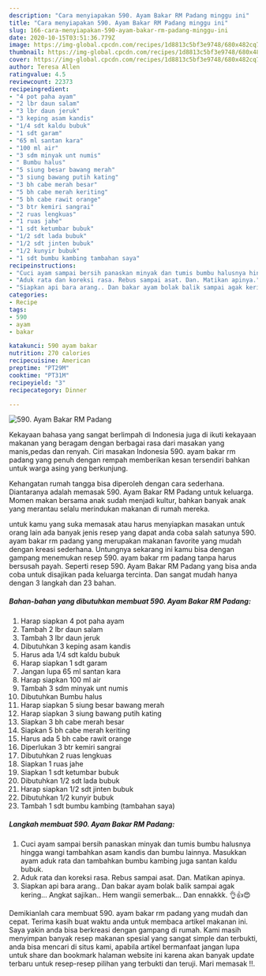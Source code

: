 ```yaml
---
description: "Cara menyiapakan 590. Ayam Bakar RM Padang minggu ini"
title: "Cara menyiapakan 590. Ayam Bakar RM Padang minggu ini"
slug: 166-cara-menyiapakan-590-ayam-bakar-rm-padang-minggu-ini
date: 2020-10-15T03:51:36.779Z
image: https://img-global.cpcdn.com/recipes/1d8813c5bf3e9748/680x482cq70/590-ayam-bakar-rm-padang-foto-resep-utama.jpg
thumbnail: https://img-global.cpcdn.com/recipes/1d8813c5bf3e9748/680x482cq70/590-ayam-bakar-rm-padang-foto-resep-utama.jpg
cover: https://img-global.cpcdn.com/recipes/1d8813c5bf3e9748/680x482cq70/590-ayam-bakar-rm-padang-foto-resep-utama.jpg
author: Teresa Allen
ratingvalue: 4.5
reviewcount: 22373
recipeingredient:
- "4 pot paha ayam"
- "2 lbr daun salam"
- "3 lbr daun jeruk"
- "3 keping asam kandis"
- "1/4 sdt kaldu bubuk"
- "1 sdt garam"
- "65 ml santan kara"
- "100 ml air"
- "3 sdm minyak unt numis"
- " Bumbu halus"
- "5 siung besar bawang merah"
- "3 siung bawang putih kating"
- "3 bh cabe merah besar"
- "5 bh cabe merah keriting"
- "5 bh cabe rawit orange"
- "3 btr kemiri sangrai"
- "2 ruas lengkuas"
- "1 ruas jahe"
- "1 sdt ketumbar bubuk"
- "1/2 sdt lada bubuk"
- "1/2 sdt jinten bubuk"
- "1/2 kunyir bubuk"
- "1 sdt bumbu kambing tambahan saya"
recipeinstructions:
- "Cuci ayam sampai bersih panaskan minyak dan tumis bumbu halusnya hingga wangi tambahkan asam kandis dan bumbu lainnya. Masukkan ayam aduk rata dan tambahkan bumbu kambing juga santan kaldu bubuk."
- "Aduk rata dan koreksi rasa. Rebus sampai asat. Dan. Matikan apinya."
- "Siapkan api bara arang.. Dan bakar ayam bolak balik sampai agak kering... Angkat sajikan.. Hem wangii semerbak... Dan ennakkk. 👌👍😍"
categories:
- Recipe
tags:
- 590
- ayam
- bakar

katakunci: 590 ayam bakar 
nutrition: 270 calories
recipecuisine: American
preptime: "PT29M"
cooktime: "PT31M"
recipeyield: "3"
recipecategory: Dinner

---
```



![590. Ayam Bakar RM Padang](https://img-global.cpcdn.com/recipes/1d8813c5bf3e9748/680x482cq70/590-ayam-bakar-rm-padang-foto-resep-utama.jpg)

Kekayaan bahasa yang sangat berlimpah di Indonesia juga di ikuti kekayaan makanan yang beragam dengan berbagai rasa dari masakan yang manis,pedas dan renyah. Ciri masakan Indonesia 590. ayam bakar rm padang yang penuh dengan rempah memberikan kesan tersendiri bahkan untuk warga asing yang berkunjung.




Kehangatan rumah tangga bisa diperoleh dengan cara sederhana. Diantaranya adalah memasak 590. Ayam Bakar RM Padang untuk keluarga. Momen makan bersama anak sudah menjadi kultur, bahkan banyak anak yang merantau selalu merindukan makanan di rumah mereka.

untuk kamu yang suka memasak atau harus menyiapkan masakan untuk orang lain ada banyak jenis resep yang dapat anda coba salah satunya 590. ayam bakar rm padang yang merupakan makanan favorite yang mudah dengan kreasi sederhana. Untungnya sekarang ini kamu bisa dengan gampang menemukan resep 590. ayam bakar rm padang tanpa harus bersusah payah.
Seperti resep 590. Ayam Bakar RM Padang yang bisa anda coba untuk disajikan pada keluarga tercinta. Dan sangat mudah hanya dengan 3 langkah dan 23 bahan.


<!--inarticleads1-->

##### Bahan-bahan yang dibutuhkan membuat 590. Ayam Bakar RM Padang:

1. Harap siapkan 4 pot paha ayam
1. Tambah 2 lbr daun salam
1. Tambah 3 lbr daun jeruk
1. Dibutuhkan 3 keping asam kandis
1. Harus ada 1/4 sdt kaldu bubuk
1. Harap siapkan 1 sdt garam
1. Jangan lupa 65 ml santan kara
1. Harap siapkan 100 ml air
1. Tambah 3 sdm minyak unt numis
1. Dibutuhkan  Bumbu halus
1. Harap siapkan 5 siung besar bawang merah
1. Harap siapkan 3 siung bawang putih kating
1. Siapkan 3 bh cabe merah besar
1. Siapkan 5 bh cabe merah keriting
1. Harus ada 5 bh cabe rawit orange
1. Diperlukan 3 btr kemiri sangrai
1. Dibutuhkan 2 ruas lengkuas
1. Siapkan 1 ruas jahe
1. Siapkan 1 sdt ketumbar bubuk
1. Dibutuhkan 1/2 sdt lada bubuk
1. Harap siapkan 1/2 sdt jinten bubuk
1. Dibutuhkan 1/2 kunyir bubuk
1. Tambah 1 sdt bumbu kambing (tambahan saya)




<!--inarticleads2-->

##### Langkah membuat  590. Ayam Bakar RM Padang:

1. Cuci ayam sampai bersih panaskan minyak dan tumis bumbu halusnya hingga wangi tambahkan asam kandis dan bumbu lainnya. Masukkan ayam aduk rata dan tambahkan bumbu kambing juga santan kaldu bubuk.
1. Aduk rata dan koreksi rasa. Rebus sampai asat. Dan. Matikan apinya.
1. Siapkan api bara arang.. Dan bakar ayam bolak balik sampai agak kering... Angkat sajikan.. Hem wangii semerbak... Dan ennakkk. 👌👍😍




Demikianlah cara membuat 590. ayam bakar rm padang yang mudah dan cepat. Terima kasih buat waktu anda untuk membaca artikel makanan ini. Saya yakin anda bisa berkreasi dengan gampang di rumah. Kami masih menyimpan banyak resep makanan spesial yang sangat simple dan terbukti, anda bisa mencari di situs kami, apabila artikel bermanfaat jangan lupa untuk share dan bookmark halaman website ini karena akan banyak update terbaru untuk resep-resep pilihan yang terbukti dan teruji. Mari memasak !!. 
